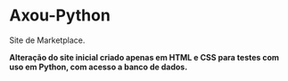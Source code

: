 # Axou-Python
Site de Marketplace.


**Alteração do site inicial criado apenas em HTML e CSS para testes com uso em Python, com acesso a banco de dados.**
